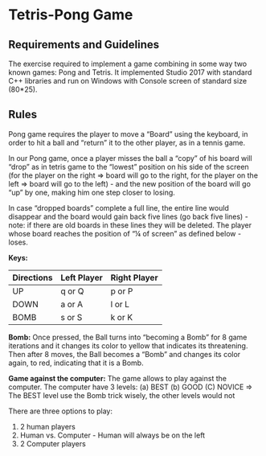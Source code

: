 # Tetris-Pong Game
## **Requirements and Guidelines**
The exercise required to implement a game combining in some way two known games: Pong and Tetris.
It implemented Studio 2017 with standard C++ libraries and run on Windows with Console screen of standard size (80*25).

## **Rules**
Pong game requires the player to move a “Board” using the keyboard, in order to hit a ball
and “return” it to the other player, as in a tennis game.

In our Pong game, once a player misses the ball a “copy” of his board will “drop” as in tetris
game to the “lowest” position on his side of the screen (for the player on the right => board
will go to the right, for the player on the left => board will go to the left) - and the new position
of the board will go “up” by one, making him one step closer to losing.

In case “dropped boards” complete a full line, the entire line would disappear and the board
would gain back five lines (go back five lines) - note: if there are old boards in these lines
they will be deleted.
The player whose board reaches the position of “¼ of screen” as defined below - loses.

**Keys:**

| Directions | Left Player | Right Player |
| :---         | :---         | :---         |
| UP   | q or Q     | p or P    |
| DOWN     | a or A       | l or L      |
| BOMB     | s or S       | k or K      |

**Bomb:**
Once pressed, the Ball turns into “becoming a Bomb” for 8 game iterations and it changes its color to yellow that indicates its threatening.
Then after 8 moves, the Ball becomes a “Bomb” and changes its color again, to red, indicating that it is a Bomb.

**Game against the computer:**
The game allows to play against the computer. The computer have 3 levels:
(a) BEST
(b) GOOD
(C) NOVICE
=> The BEST level use the Bomb trick wisely, the other levels would not

There are three options to play:
1. 2 human players
2. Human vs. Computer - Human will always be on the left
3. 2 Computer players
